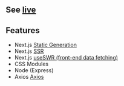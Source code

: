 ## See [live](https://nextjs-movies-theta.vercel.app/)

## Features
- Next.js [Static Generation](https://nextjs.org/docs/basic-features/pages#static-generation-recommended)
- Next.js [SSR](https://nextjs.org/docs/basic-features/pages#server-side-rendering)
- Next.js [useSWR (front-end data fetching)](https://swr.vercel.app) 
- CSS Modules
- Node (Express)
- Axios [Axios](https://axios-http.com)
